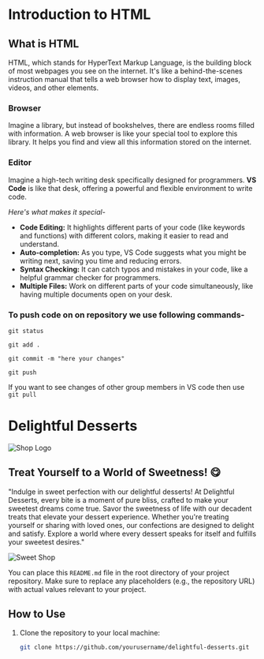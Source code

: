 # Introduction to HTML
## What is HTML
HTML, which stands for HyperText Markup Language, is the building block of most webpages you see on the internet. It's like a behind-the-scenes instruction manual that tells a web browser how to display text, images, videos, and other elements.

### Browser
Imagine a library, but instead of bookshelves, there are endless rooms filled with information. A web browser is like your special tool to explore this library. It helps you find and view all this information stored on the internet.

### Editor
Imagine a high-tech writing desk specifically designed for programmers.  **VS Code** is like that desk, offering a powerful and flexible environment to write code.

*Here's what makes it special-*

- **Code Editing:** It highlights different parts of your code (like keywords and functions) with different colors, making it easier to read and understand.
- **Auto-completion:** As you type, VS Code suggests what you might be writing next, saving you time and reducing errors.
- **Syntax Checking:** It can catch typos and mistakes in your code, like a helpful grammar checker for programmers.
- **Multiple Files:** Work on different parts of your code simultaneously, like having multiple documents open on your desk.

### To push code on on repository we use following commands-
```git status```

```git add .```

```git commit -m "here your changes"```

```git push```

If you want to see changes of other group members in VS code then use
```git pull```

# Delightful Desserts

![Shop Logo](./images/shop-related-images/shop.png)

## Treat Yourself to a World of Sweetness! 😋

"Indulge in sweet perfection with our delightful desserts! At Delightful Desserts, every bite is a moment of pure bliss, crafted to make your sweetest dreams come true. Savor the sweetness of life with our decadent treats that elevate your dessert experience. Whether you're treating yourself or sharing with loved ones, our confections are designed to delight and satisfy. Explore a world where every dessert speaks for itself and fulfills your sweetest desires."

![Sweet Shop](./images/shop-related-images/sweet-shop.png)


You can place this `README.md` file in the root directory of your project repository. Make sure to replace any placeholders (e.g., the repository URL) with actual values relevant to your project.

## How to Use

1. Clone the repository to your local machine:
   ```bash
   git clone https://github.com/yourusername/delightful-desserts.git